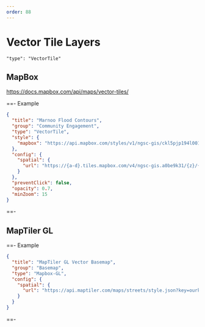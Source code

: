 ```yaml
---
order: 88
---
```


# Vector Tile Layers

`"type": "VectorTile"`

## MapBox

https://docs.mapbox.com/api/maps/vector-tiles/

==- Example

```json
{
  "title": "Marnoo Flood Contours",
  "group": "Community Engagement",
  "type": "VectorTile",
  "style": {
    "mapbox": "https://api.mapbox.com/styles/v1/ngsc-gis/ckl5pjp194l0017mu2w90ua8m?access_token=clientaccesstoken"
  },
  "config": {
    "spatial": {
      "url": "https://{a-d}.tiles.mapbox.com/v4/ngsc-gis.a0be9k31/{z}/{x}/{y}.vector.pbf?access_token=clientaccesstoken"
    }
  },
  "preventClick": false,
  "opacity": 0.7,
  "minZoom": 15
}
```

==-

## MapTiler GL

==- Example

```json
{
  "title": "MapTiler GL Vector Basemap",
  "group": "Basemap",
  "type": "Mapbox-GL",
  "config": {
    "spatial": {
      "url": "https://api.maptiler.com/maps/streets/style.json?key=ourkey"
    }
  }
}
```

==-

